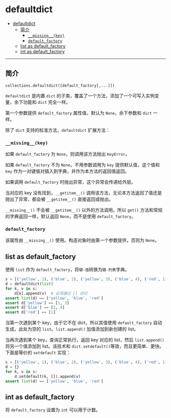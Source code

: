 # defaultdict

- [defaultdict](#defaultdict)
  - [简介](#%e7%ae%80%e4%bb%8b)
    - [`__missing__(key)`](#missingkey)
    - [`default_factory`](#defaultfactory)
  - [list as default_factory](#list-as-defaultfactory)
  - [int as default_factory](#int-as-defaultfactory)

***

## 简介

`collections.defaultdict([default_factory[,...]])`

`defaultdict` 是内置 `dict` 的子类，覆盖了一个方法，添加了一个可写入实例变量，余下功能和 `dict` 完全一样。

第一个参数提供 `default_factory` 属性值，默认为 `None`，余下参数和 `dict` 一样。

除了 `dict` 支持的标准方法，`defaultdict` 扩展方法：

### `__missing__(key)`

如果 `default_factory` 为 `None`，则调用该方法抛出 `KeyError`。

如果 `default_factory` 不为 `None`，不用参数调用为 `key` 提供默认值，这个值和 `key` 作为一对键值对插入到字典，并作为本方法的返回值返回。

如果调用 `default_factory` 时抛出异常，这个异常会传递给外层。

当对应的 key 没有找到，`__getitem__()` 调用该方法，无论本方法返回了值还是抛出了异常，都会被 `__getitem__()` 直接返回或抛出。

`__missing__()` 不会被 `__getitem__()` 以外的方法调用。所以 `get()` 方法和常规的字典返回一样，默认返回 `None`，而不是使用 `default_factory`。

### `default_factory`

该属性由 `__missing__()` 使用。构造对象时由第一个参数提供，否则为 `None`。

## list as default_factory

使用 `list` 作为 `default_factory`，将`键-值`转换为`键-列表`字典。

```py
s = [('yellow', 1), ('blue', 2), ('yellow', 3), ('blue', 4), ('red', 1)]
d = defaultdict(list)
for k, v in s:
    d[k].append(v)  # 必须通过 [] 访问
assert list(d) == ['yellow', 'blue', 'red']
assert d['yellow'] == [1, 3]
assert d['blue'] == [2, 4]
assert d['red'] == [1]
```

当第一次遇到某个 key，由于它不在 dict，所以其值使用 `default_factory` 自动生成，此处为空的 `list`。`list.append()` 加值添加到新创建的 list。

当再次遇到某个 key，查询正常执行，返回 key 对应的 list，然后 `list.append()` 将另一个值添加到 list。该技术和 `dict.setdefault()`等效，而且更简单、更快。下面是等价的 `setdefault` 实现：

```py
s = [('yellow', 1), ('blue', 2), ('yellow', 3), ('blue', 4), ('red', 1)]
d = {}
for k, v in s:
    d.setdefault(k, []).append(v)
assert list(d) == ['yellow', 'blue', 'red']
```

## int as default_factory

将 `default_factory` 设置为 `int` 可以用于计数。
